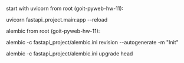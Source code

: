 start with uvicorn from root (goit-pyweb-hw-11):

uvicorn fastapi_project.main:app --reload

alembic from root (goit-pyweb-hw-11):

alembic -c fastapi_project/alembic.ini revision --autogenerate -m "Init"

alembic -c fastapi_project/alembic.ini upgrade head